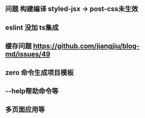 ## 问题 构建编译 styled-jsx -> post-css未生效
## eslint 没加 ts集成
## 缓存问题 https://github.com/jiangjiu/blog-md/issues/49
## zero 命令生成项目模板
## --help帮助命令等

## 多页面应用等